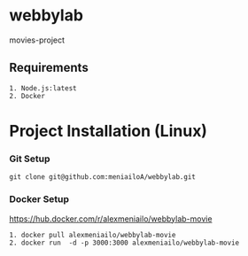 # webbylab
movies-project

## Requirements
```
1. Node.js:latest
2. Docker
```
# Project Installation (Linux)

### Git Setup
```
git clone git@github.com:meniailoA/webbylab.git
```
### Docker Setup
 https://hub.docker.com/r/alexmeniailo/webbylab-movie
 ```
1. docker pull alexmeniailo/webbylab-movie
2. docker run  -d -p 3000:3000 alexmeniailo/webbylab-movie
```
